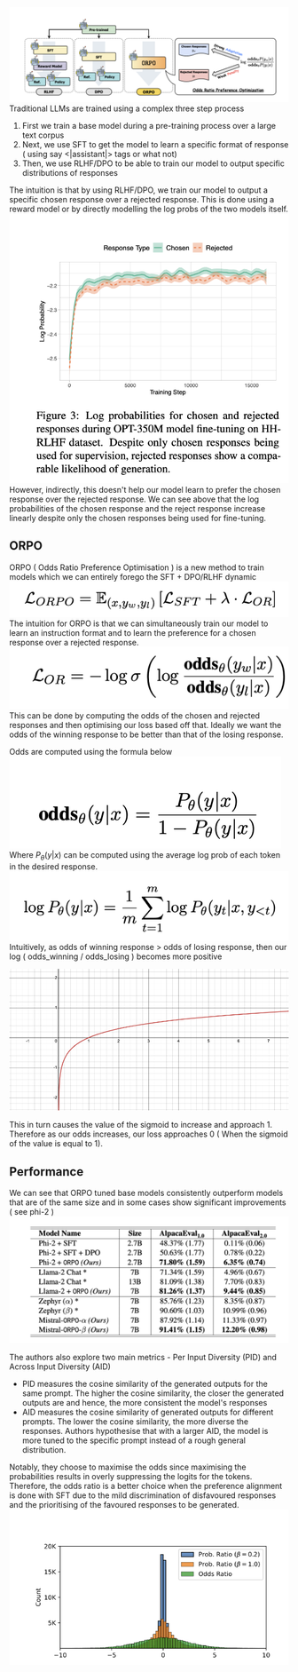 ![](assets/CleanShot%202024-05-16%20at%2001.05.18@2x.png)
Traditional LLMs are trained using a complex three step process

1. First we train a base model during a pre-training process over a large text corpus
2. Next, we use SFT to get the model to learn a specific format of response ( using say <|assistant|> tags or what not)
3. Then, we use RLHF/DPO to be able to train our model to output specific distributions of responses

The intuition is that by using RLHF/DPO, we train our model to output a specific chosen response over a rejected response. This is done using a reward model or by directly modelling the log probs of the two models itself.
![|400](assets/CleanShot%202024-05-16%20at%2001.07.06@2x.png)
However, indirectly, this doesn't help our model learn to prefer the chosen response over the rejected response. We can see above that the log probabilities of the chosen response and the reject response increase linearly despite only the chosen responses being used for fine-tuning.

## ORPO

ORPO ( Odds Ratio Preference Optimisation ) is a new method to train models which we can entirely forego the SFT + DPO/RLHF dynamic
![|400](assets/CleanShot%202024-05-16%20at%2001.09.13@2x.png)
The intuition for ORPO is that we can simultaneously train our model to learn an instruction format and to learn the preference for a chosen response over a rejected response. 
![|400](assets/CleanShot%202024-05-16%20at%2001.13.23@2x.png)
This can be done by computing the odds of the chosen and rejected responses and then optimising our loss based off that. Ideally we want the odds of the winning response to be better than that of the losing response. 

Odds are computed using the formula below
![|300](assets/CleanShot%202024-05-16%20at%2001.14.29@2x.png)
Where $P_\theta(y|x)$ can be computed using the average log prob of each token in the desired response.
![|400](assets/CleanShot%202024-05-16%20at%2001.14.48@2x.png)
Intuitively, as odds of winning response > odds of losing response, then our log ( odds_winning / odds_losing ) becomes more positive

![|400](assets/CleanShot%202024-05-16%20at%2001.16.10.png)

This in turn causes the value of the sigmoid to increase and approach 1. Therefore as our odds increases, our loss approaches 0 ( When the sigmoid of the value is equal to 1).

## Performance

We can see that ORPO tuned base models consistently outperform models that are of the same size and in some cases show significant improvements ( see phi-2 )
![](assets/CleanShot%202024-05-16%20at%2001.17.21@2x.png)

The authors also explore two main metrics - Per Input Diversity (PID) and Across Input Diversity (AID)

- PID measures the cosine similarity of the generated outputs for the same prompt. The higher the cosine similarity, the closer the generated outputs are and hence, the more consistent the model's responses
- AID measures the cosine similarity of generated outputs for different prompts. The lower the cosine similarity, the more diverse the responses. Authors hypothesise that with a larger AID, the model is more tuned to the specific prompt instead of a rough general distribution.

Notably, they choose to maximise the odds since maximising the probabilities results in overly suppressing the logits for the tokens. Therefore, the odds ratio is a better choice when the preference alignment is done with SFT due to the mild discrimination of disfavoured responses and the prioritising of the favoured responses to be generated.
![](assets/CleanShot%202024-05-16%20at%2001.20.37@2x.png)
